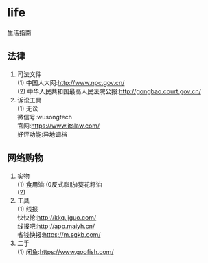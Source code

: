 # life
生活指南
## 法律
1. 司法文件<br>
   (1) 中国人大网:http://www.npc.gov.cn/<br>
   (2) 中华人民共和国最高人民法院公报:http://gongbao.court.gov.cn/<br>
2. 诉讼工具<br>
   (1) 无讼<br>
微信号:wusongtech<br>
官网:https://www.itslaw.com/<br>
好评功能:异地调档<br>
## 网络购物
1. 实物<br>
   (1) 食用油:(0反式脂肪)葵花籽油<br>
   (2) 
2. 工具<br>
   (1) 线报<br>
快快抢:http://kkq.jiguo.com/<br>
线报吧:http://app.maiyh.cn/<br>
省钱快报:https://m.sqkb.com/<br>
3. 二手<br>
   (1) 闲鱼:https://www.goofish.com/<br>

